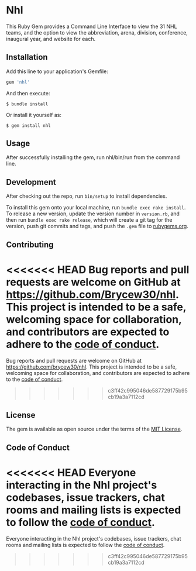 # Nhl

This Ruby Gem provides a Command Line Interface to view the 31 NHL teams, and the option to view the abbreviation, arena, division, conference, inaugural year, and website for each.

## Installation

Add this line to your application's Gemfile:

```ruby
gem 'nhl'
```

And then execute:

    $ bundle install

Or install it yourself as:

    $ gem install nhl

## Usage

After successfully installing the gem, run nhl/bin/run from the command line.

## Development

After checking out the repo, run `bin/setup` to install dependencies.

To install this gem onto your local machine, run `bundle exec rake install`. To release a new version, update the version number in `version.rb`, and then run `bundle exec rake release`, which will create a git tag for the version, push git commits and tags, and push the `.gem` file to [rubygems.org](https://rubygems.org).

## Contributing

<<<<<<< HEAD
Bug reports and pull requests are welcome on GitHub at https://github.com/Brycew30/nhl. This project is intended to be a safe, welcoming space for collaboration, and contributors are expected to adhere to the [code of conduct](https://github.com/Brycew30/nhl/blob/master/CODE_OF_CONDUCT.md).
=======
Bug reports and pull requests are welcome on GitHub at https://github.com/brycew30/nhl. This project is intended to be a safe, welcoming space for collaboration, and contributors are expected to adhere to the [code of conduct](https://github.com/brycew30/nhl/blob/master/CODE_OF_CONDUCT.md).
>>>>>>> c3ff42c995046de587729175b95cb19a3a7112cd


## License

The gem is available as open source under the terms of the [MIT License](https://opensource.org/licenses/MIT).

## Code of Conduct

<<<<<<< HEAD
Everyone interacting in the Nhl project's codebases, issue trackers, chat rooms and mailing lists is expected to follow the [code of conduct](https://github.com/Brycew30/nhl/blob/master/CODE_OF_CONDUCT.md).
=======
Everyone interacting in the Nhl project's codebases, issue trackers, chat rooms and mailing lists is expected to follow the [code of conduct](https://github.com/brycew30/nhl/blob/master/CODE_OF_CONDUCT.md).
>>>>>>> c3ff42c995046de587729175b95cb19a3a7112cd
